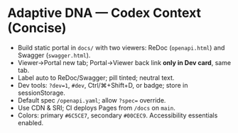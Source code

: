 # Adaptive DNA — Codex Context (Concise)
- Build static portal in `docs/` with two viewers: ReDoc (`openapi.html`) and Swagger (`swagger.html`).
- Viewer→Portal new tab; Portal→Viewer back link **only in Dev card**, same tab.
- Label auto to ReDoc/Swagger; pill tinted; neutral text.
- Dev tools: `?dev=1`, `#dev`, Ctrl/⌘+Shift+D, or badge; store in sessionStorage.
- Default spec `/openapi.yaml`; allow `?spec=` override.
- Use CDN & SRI; CI deploys Pages from `/docs` on `main`.
- Colors: primary `#6C5CE7`, secondary `#00CEC9`. Accessibility essentials enabled.
